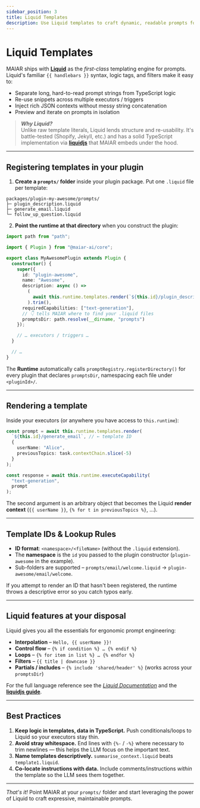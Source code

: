 ```yaml
---
sidebar_position: 3
title: Liquid Templates
description: Use Liquid templates to craft dynamic, readable prompts for your MAIAR plugins
---
```


# Liquid Templates

MAIAR ships with **[Liquid](https://shopify.github.io/liquid/)** as the _first-class_ templating engine for prompts. Liquid's familiar `{{ handlebars }}` syntax, logic tags, and filters make it easy to:

- Separate long, hard-to-read prompt strings from TypeScript logic
- Re-use snippets across multiple executors / triggers
- Inject rich JSON contexts without messy string concatenation
- Preview and iterate on prompts in isolation

> **_Why Liquid?_**  
> Unlike raw template literals, Liquid lends structure and re-usability. It's battle-tested (Shopify, Jekyll, etc.) and has a solid TypeScript implementation via **[liquidjs](https://liquidjs.com/)** that MAIAR embeds under the hood.

---

## Registering templates in your plugin

1. **Create a `prompts/` folder** inside your plugin package. Put one `.liquid` file per template:

```
packages/plugin-my-awesome/prompts/
├─ plugin_description.liquid
├─ generate_email.liquid
└─ follow_up_question.liquid
```

2. **Point the runtime at that directory** when you construct the plugin:

```ts
import path from "path";

import { Plugin } from "@maiar-ai/core";

export class MyAwesomePlugin extends Plugin {
  constructor() {
    super({
      id: "plugin-awesome",
      name: "Awesome",
      description: async () =>
        (
          await this.runtime.templates.render(`${this.id}/plugin_description`)
        ).trim(),
      requiredCapabilities: ["text-generation"],
      // 👇 tells MAIAR where to find your .liquid files
      promptsDir: path.resolve(__dirname, "prompts")
    });

    // … executors / triggers …
  }

  // …
}
```

The **Runtime** automatically calls `promptRegistry.registerDirectory()` for every plugin that declares `promptsDir`, namespacing each file under `<pluginId>/`.

---

## Rendering a template

Inside your executors (or anywhere you have access to `this.runtime`):

```ts
const prompt = await this.runtime.templates.render(
  `${this.id}/generate_email`, // ← template ID
  {
    userName: "Alice",
    previousTopics: task.contextChain.slice(-5)
  }
);

const response = await this.runtime.executeCapability(
  "text-generation",
  prompt
);
```

The second argument is an arbitrary object that becomes the Liquid **render context** (`{{ userName }}`, `{% for t in previousTopics %}`, …).

---

## Template IDs & Lookup Rules

- **ID format**: `<namespace>/<fileName>` (without the `.liquid` extension).
- The **namespace** is the `id` you passed to the plugin constructor (`plugin-awesome` in the example).
- Sub-folders are supported – `prompts/email/welcome.liquid` → `plugin-awesome/email/welcome`.

If you attempt to render an ID that hasn't been registered, the runtime throws a descriptive error so you catch typos early.

---

## Liquid features at your disposal

Liquid gives you all the essentials for ergonomic prompt engineering:

- **Interpolation** – `Hello, {{ userName }}!`
- **Control flow** – `{% if condition %} … {% endif %}`
- **Loops** – `{% for item in list %} … {% endfor %}`
- **Filters** – `{{ title | downcase }}`
- **Partials / includes** – `{% include 'shared/header' %}` (works across your `promptsDir`)

For the full language reference see the [_Liquid Documentation_](https://shopify.github.io/liquid/) and the **[liquidjs guide](https://liquidjs.com/tutorials/)**.

---

## Best Practices

1. **Keep logic in templates, data in TypeScript.** Push conditionals/loops to Liquid so your executors stay thin.
2. **Avoid stray whitespace.** End lines with `{%-` / `-%}` where necessary to trim newlines — this helps the LLM focus on the important text.
3. **Name templates descriptively.** `summarise_context.liquid` beats `template1.liquid`.
4. **Co-locate instructions with data.** Include comments/instructions _within_ the template so the LLM sees them together.

---

_That's it!_ Point MAIAR at your `prompts/` folder and start leveraging the power of Liquid to craft expressive, maintainable prompts.
